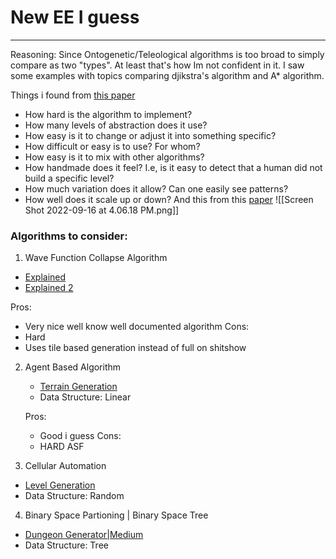 # New EE I guess
---
Reasoning: Since Ontogenetic/Teleological algorithms is too broad to simply compare as two "types". At least that's how Im not confident in it. I saw some examples with topics comparing djikstra's algorithm and A* algorithm. 

Things i found from [this paper](https://publications.lib.chalmers.se/records/fulltext/256132/256132.pdf)
- How hard is the algorithm to implement?
- How many levels of abstraction does it use? 
- How easy is it to change or adjust it into something specific? 
- How difficult or easy is to use? For whom?
- How easy is it to mix with other algorithms?
- How handmade does it feel? I.e, is it easy to detect that a human did not build a specific level?
- How much variation does it allow? Can one easily see patterns?
- How well does it scale up or down?
And this from this [paper](https://repository.library.northeastern.edu/files/neu:m0455c71t/fulltext.pdf)
![[Screen Shot 2022-09-16 at 4.06.18 PM.png]]

### Algorithms to consider:
1. Wave Function Collapse Algorithm
- [Explained](https://robertheaton.com/2018/12/17/wavefunction-collapse-algorithm/)
- [Explained 2](https://www.boristhebrave.com/2020/04/13/wave-function-collapse-explained/)

Pros:
- Very nice well know well documented algorithm
Cons:
- Hard
- Uses tile based generation instead of full on shitshow

2. Agent Based Algorithm
	- [Terrain Generation](https://ianparberry.com/research/terrain/)
	- Data Structure: Linear
	
	Pros:
	- Good i guess
	Cons:
	- HARD ASF

3. Cellular Automation
- [Level Generation](https://www.raywenderlich.com/2425-procedural-level-generation-in-games-using-a-cellular-automaton-part-1)
- Data Structure: Random



4. Binary Space Partioning | Binary Space Tree
- [Dungeon Generator|Medium](https://medium.com/@guribemontero/dungeon-generation-using-binary-space-trees-47d4a668e2d0)
- Data Structure: Tree


